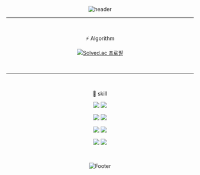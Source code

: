 <div align="center">
  
![header](https://capsule-render.vercel.app/api?type=venom&color=gradient&customColorList=14&fontColor=142313&height=200&section=header&text=성장하는%20개발자&desc=Potential%20Engineer&animation=twinkling&fontSize=50&descSize=16&descAlign=63&descAlignY=65&stroke=d6a9d8)


* * *

<br/>

⚡ Algorithm

[![Solved.ac
프로필](http://mazassumnida.wtf/api/v2/generate_badge?boj=seo6893)](https://solved.ac/seo6893)

<br/>

* * *

<br/>

🔭 skill

<img src="https://img.shields.io/badge/javascript-F7DF1E?style=flat-square&logo=javascript&logoColor=white"/> <img src="https://img.shields.io/badge/typescript-3178C6?style=flat&logo=typescript&logoColor=white"/>

<img src="https://img.shields.io/badge/Vue-4FC08D?style=flat&logo=vuedotjs&logoColor=white"/> <img src="https://img.shields.io/badge/Next-000000?style=flat&logo=nextdotjs&logoColor=white"/>

<img src="https://img.shields.io/badge/MySQL-4479A1?style=flat&logo=mysql&logoColor=white"/> <img src="https://img.shields.io/badge/springboot-6DB33F?style=flat&logo=springboot&logoColor=white"/>

<img src="https://img.shields.io/badge/python-3776AB?style=flat&logo=python&logoColor=white"/> <img src="https://img.shields.io/badge/ros-22314E?style=flat&logo=ros&logoColor=white"/>

<br/>

![Footer](https://capsule-render.vercel.app/api?type=waving&color=auto&height=200&section=footer)

</div>
